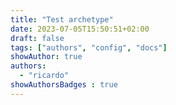 ```yaml
---
title: "Test archetype"
date: 2023-07-05T15:50:51+02:00
draft: false
tags: ["authors", "config", "docs"]
showAuthor: true
authors:
  - "ricardo"
showAuthorsBadges : true
---
```


